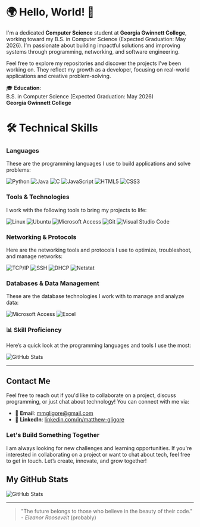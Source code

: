 # 🌍 **Hello, World!** 👋

I'm a dedicated **Computer Science** student at **Georgia Gwinnett College**, working toward my B.S. in Computer Science (Expected Graduation: May 2026). I’m passionate about building impactful solutions and improving systems through programming, networking, and software engineering.

Feel free to explore my repositories and discover the projects I've been working on. They reflect my growth as a developer, focusing on real-world applications and creative problem-solving.


🎓 **Education**:  
  B.S. in Computer Science (Expected Graduation: May 2026)  
  **Georgia Gwinnett College**
  

# 🛠️ **Technical Skills**

### **Languages**  
These are the programming languages I use to build applications and solve problems:

![Python](https://img.shields.io/badge/Python-%23F7F7F7?style=for-the-badge&logo=python&logoColor=3776AB)
![Java](https://img.shields.io/badge/Java-%23F7F7F7?style=for-the-badge&logo=java&logoColor=007396)
![C](https://img.shields.io/badge/C-%23F7F7F7?style=for-the-badge&logo=c&logoColor=A8B9CC)
![JavaScript](https://img.shields.io/badge/JavaScript-%23F7F7F7?style=for-the-badge&logo=javascript&logoColor=F7DF1E)
![HTML5](https://img.shields.io/badge/HTML5-%23F7F7F7?style=for-the-badge&logo=html5&logoColor=E34F26)
![CSS3](https://img.shields.io/badge/CSS3-%23F7F7F7?style=for-the-badge&logo=css3&logoColor=1572B6)

### **Tools & Technologies**  
I work with the following tools to bring my projects to life:

![Linux](https://img.shields.io/badge/Linux-%23F7F7F7?style=for-the-badge&logo=linux&logoColor=FCC624)
![Ubuntu](https://img.shields.io/badge/Ubuntu-%23F7F7F7?style=for-the-badge&logo=ubuntu&logoColor=E95420)
![Microsoft Access](https://img.shields.io/badge/Microsoft_Access-%23F7F7F7?style=for-the-badge&logo=microsoft-access&logoColor=2674C7)
![Git](https://img.shields.io/badge/Git-%23F7F7F7?style=for-the-badge&logo=git&logoColor=F05032)
![Visual Studio Code](https://img.shields.io/badge/VS_Code-%23F7F7F7?style=for-the-badge&logo=visualstudiocode&logoColor=007ACC)

### **Networking & Protocols**  
Here are the networking tools and protocols I use to optimize, troubleshoot, and manage networks:

![TCP/IP](https://img.shields.io/badge/TCP/IP-%23F7F7F7?style=for-the-badge&logo=internet-explorer&logoColor=00A4E4)
![SSH](https://img.shields.io/badge/SSH-%23F7F7F7?style=for-the-badge&logo=ssh&logoColor=4EAA25)
![DHCP](https://img.shields.io/badge/DHCP-%23F7F7F7?style=for-the-badge&logo=internet-explorer&logoColor=0066CC)
![Netstat](https://img.shields.io/badge/Netstat-%23F7F7F7?style=for-the-badge&logo=internet-explorer&logoColor=0066CC)

### **Databases & Data Management**  
These are the database technologies I work with to manage and analyze data:

![Microsoft Access](https://img.shields.io/badge/Microsoft_Access-%23F7F7F7?style=for-the-badge&logo=microsoft-access&logoColor=2674C7)
![Excel](https://img.shields.io/badge/Microsoft_Excel-%23F7F7F7?style=for-the-badge&logo=microsoft-excel&logoColor=217346)

### 📊 **Skill Proficiency**

Here’s a quick look at the programming languages and tools I use the most:

![GitHub Stats](https://github-readme-stats.vercel.app/api/top-langs/?username=MatthewGligore&layout=compact&hide_title=true&bg_color=ffffff&card_width=320)

---

## Contact Me

Feel free to reach out if you'd like to collaborate on a project, discuss programming, or just chat about technology! You can connect with me via:

- 📧 **Email**: [mmgligore@gmail.com](mailto:mmgligore@gmail.com)
- 🔗 **LinkedIn**: [linkedin.com/in/matthew-gligore](https://www.linkedin.com/in/matthew-gligore/)

### Let's Build Something Together

I am always looking for new challenges and learning opportunities. If you're interested in collaborating on a project or want to chat about tech, feel free to get in touch. Let’s create, innovate, and grow together!

## My GitHub Stats

![GitHub Stats](https://github-readme-stats.vercel.app/api?username=MatthewGligore&show_icons=true&hide_title=true&count_private=true&hide=prs)

---

> "The future belongs to those who believe in the beauty of their code." - *Eleanor Roosevelt* (probably)


